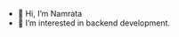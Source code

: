 - 👋 Hi, I’m Namrata
- 👀 I’m interested in backend development.

<!---
Namrata103/Namrata103 is a ✨ special ✨ repository because its `README.md` (this file) appears on your GitHub profile.
You can click the Preview link to take a look at your changes.
--->
